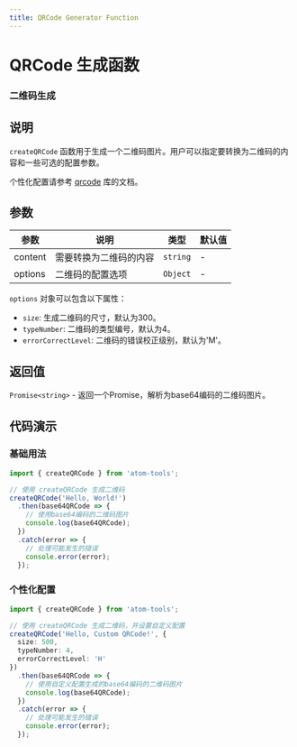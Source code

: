 ```yaml
---
title: QRCode Generator Function
---
```


# QRCode 生成函数

### 二维码生成

## 说明
`createQRCode` 函数用于生成一个二维码图片。用户可以指定要转换为二维码的内容和一些可选的配置参数。

个性化配置请参考 [qrcode](https://www.npmjs.com/package/qrcode) 库的文档。

## 参数

| 参数    | 说明                   | 类型     | 默认值 |
| ------- | ---------------------- | -------- | ------ |
| content | 需要转换为二维码的内容 | `string` | -      |
| options | 二维码的配置选项       | `Object` | -      |

`options` 对象可以包含以下属性：

- `size`: 生成二维码的尺寸，默认为300。
- `typeNumber`: 二维码的类型编号，默认为4。
- `errorCorrectLevel`: 二维码的错误校正级别，默认为'M'。

## 返回值

`Promise<string>` - 返回一个Promise，解析为base64编码的二维码图片。

## 代码演示

### 基础用法

```typescript
import { createQRCode } from 'atom-tools';

// 使用 createQRCode 生成二维码
createQRCode('Hello, World!')
  .then(base64QRCode => {
    // 使用base64编码的二维码图片
    console.log(base64QRCode);
  })
  .catch(error => {
    // 处理可能发生的错误
    console.error(error);
  });
```

### 个性化配置

```typescript
import { createQRCode } from 'atom-tools';

// 使用 createQRCode 生成二维码，并设置自定义配置
createQRCode('Hello, Custom QRCode!', {
  size: 500,
  typeNumber: 4,
  errorCorrectLevel: 'H'
})
  .then(base64QRCode => {
    // 使用自定义配置生成的base64编码的二维码图片
    console.log(base64QRCode);
  })
  .catch(error => {
    // 处理可能发生的错误
    console.error(error);
  });
```